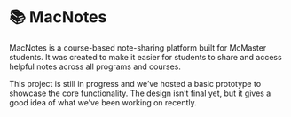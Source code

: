 # 📚 MacNotes 
MacNotes is a course-based note-sharing platform built for McMaster students. It was created to make it easier for students to share and access helpful notes across all programs and courses.

This project is still in progress and we’ve hosted a basic prototype to showcase the core functionality. The design isn’t final yet, but it gives a good idea of what we’ve been working on recently.
